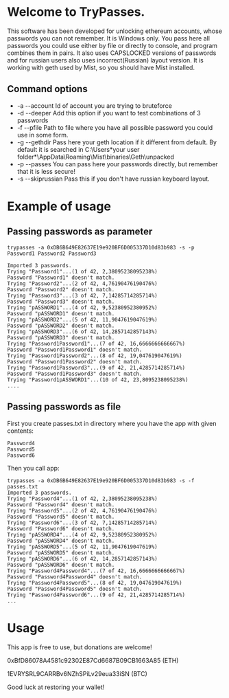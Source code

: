 Welcome to TryPasses. 
=====================
This software has been developed for unlocking ethereum accounts, whose passwords you can not remember. It is Windows only.
You pass here all passwords you could use either by file or directly to console, and program combines them in pairs.
It also uses CAPSLOCKED versions of passwords and for russian users also uses incorrect(Russian) layout version.
It is working with geth used by Mist, so you should have Mist installed.

Command options
--------------

* -a --account               Id of account you are trying to bruteforce
* -d --deeper                Add this option if you want to test combinations of 3 passwords
* -f --pfile         Path to file where you have all possible password you could use in some form.
* -g --gethdir               Pass here your geth location if it different from default. By default it is searched in C:\Users\*your user folder*\AppData\Roaming\Mist\binaries\Geth\unpacked
* -p --passes                You can pass here your passwords directly, but remember that it is less secure!
* -s --skiprussian           Pass this if you don't have russian keyboard layout.

Example of usage
================

Passing passwords as parameter
------------------------------

```
trypasses -a 0xDB6B649E82637E19e920BF6D005337D10d83b983 -s -p Password1 Password2 Password3

Imported 3 passwords.
Trying "Password1"...(1 of 42, 2,38095238095238%)
Password "Password1" doesn't match.
Trying "Password2"...(2 of 42, 4,76190476190476%)
Password "Password2" doesn't match.
Trying "Password3"...(3 of 42, 7,14285714285714%)
Password "Password3" doesn't match.
Trying "pASSWORD1"...(4 of 42, 9,52380952380952%)
Password "pASSWORD1" doesn't match.
Trying "pASSWORD2"...(5 of 42, 11,9047619047619%)
Password "pASSWORD2" doesn't match.
Trying "pASSWORD3"...(6 of 42, 14,2857142857143%)
Password "pASSWORD3" doesn't match.
Trying "Password1Password1"...(7 of 42, 16,6666666666667%)
Password "Password1Password1" doesn't match.
Trying "Password1Password2"...(8 of 42, 19,047619047619%)
Password "Password1Password2" doesn't match.
Trying "Password1Password3"...(9 of 42, 21,4285714285714%)
Password "Password1Password3" doesn't match.
Trying "Password1pASSWORD1"...(10 of 42, 23,8095238095238%)
....
```

Passing passwords as file
-------------------------
 First you create passes.txt in directory where you have the app with given contents:
 ```
 Password4
 Password5
 Password6
 ```
 Then you call app:
 ```
 trypasses -a 0xDB6B649E82637E19e920BF6D005337D10d83b983 -s -f passes.txt
Imported 3 passwords.
Trying "Password4"...(1 of 42, 2,38095238095238%)
Password "Password4" doesn't match.
Trying "Password5"...(2 of 42, 4,76190476190476%)
Password "Password5" doesn't match.
Trying "Password6"...(3 of 42, 7,14285714285714%)
Password "Password6" doesn't match.
Trying "pASSWORD4"...(4 of 42, 9,52380952380952%)
Password "pASSWORD4" doesn't match.
Trying "pASSWORD5"...(5 of 42, 11,9047619047619%)
Password "pASSWORD5" doesn't match.
Trying "pASSWORD6"...(6 of 42, 14,2857142857143%)
Password "pASSWORD6" doesn't match.
Trying "Password4Password4"...(7 of 42, 16,6666666666667%)
Password "Password4Password4" doesn't match.
Trying "Password4Password5"...(8 of 42, 19,047619047619%)
Password "Password4Password5" doesn't match.
Trying "Password4Password6"...(9 of 42, 21,4285714285714%)
...
```
Usage
=====

This app is free to use, but donations are welcome!

0xBfD86078A4581c92302E87Cd6687B09CB1663A85 (ETH)

1EVRYSRL9CARRBv6NZhSPiLv29eua33iSN (BTC)

Good luck at restoring your wallet!